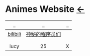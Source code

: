 # Animes Website [←](../index.md)

| _ | _ | _ |
|:---:|:---:|:---:|
| [bilibili](https://www.bilibili.com) | [神秘的程序员们](https://code2048.com/series/betacat/) | []() |
| []() | []() | []() |
| []() | []() | []() |
| lucy | 25 | X |

